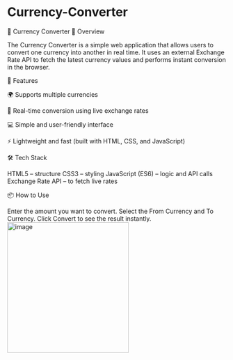 # Currency-Converter
💱 Currency Converter
📌 Overview

The Currency Converter is a simple web application that allows users to convert one currency into another in real time. It uses an external Exchange Rate API to fetch the latest currency values and performs instant conversion in the browser.

🚀 Features

🌍 Supports multiple currencies

🔄 Real-time conversion using live exchange rates

💻 Simple and user-friendly interface

⚡ Lightweight and fast (built with HTML, CSS, and JavaScript)

🛠️ Tech Stack

HTML5 – structure
CSS3 – styling
JavaScript (ES6) – logic and API calls
Exchange Rate API – to fetch live rates


📦 How to Use

Enter the amount you want to convert.
Select the From Currency and To Currency.
Click Convert to see the result instantly.
<img width="279" height="300" alt="image" src="https://github.com/user-attachments/assets/d2645572-22cb-48f5-be61-7882cc5f8b01" />
